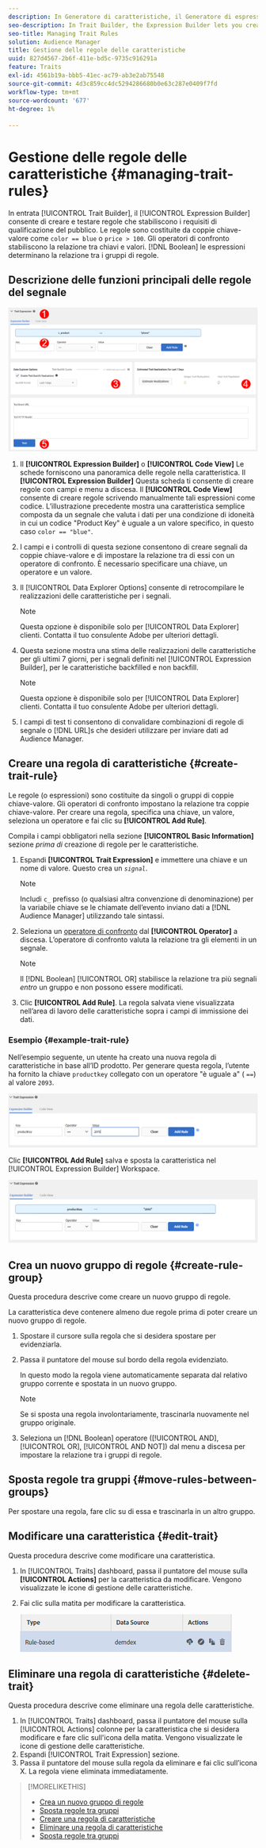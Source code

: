 ```yaml
---
description: In Generatore di caratteristiche, il Generatore di espressioni consente di creare e testare regole che stabiliscono i requisiti di qualificazione del pubblico. Le regole sono costituite da coppie chiave-valore come "colore == blu" o "prezzo &gt; 100". Gli operatori di confronto stabiliscono la relazione tra chiavi e valori. Le espressioni booleane determinano la relazione tra i gruppi di regole.
seo-description: In Trait Builder, the Expression Builder lets you create and test rules that establish audience qualification requirements. Rules consist of key-value pairs such as "color == blue" or "price &gt; 100". Comparison operators establish the relationship between keys and values. Boolean expressions determine the relationship between rule groups.
seo-title: Managing Trait Rules
solution: Audience Manager
title: Gestione delle regole delle caratteristiche
uuid: 827d4567-2b6f-411e-bd5c-9735c916291a
feature: Traits
exl-id: 4561b19a-bbb5-41ec-ac79-ab3e2ab75548
source-git-commit: 4d3c859cc4dc5294286680b0e63c287e0409f7fd
workflow-type: tm+mt
source-wordcount: '677'
ht-degree: 1%

---
```


# Gestione delle regole delle caratteristiche {#managing-trait-rules}

In entrata [!UICONTROL Trait Builder], il [!UICONTROL Expression Builder] consente di creare e testare regole che stabiliscono i requisiti di qualificazione del pubblico. Le regole sono costituite da coppie chiave-valore come `color == blue` o `price > 100`. Gli operatori di confronto stabiliscono la relazione tra chiavi e valori. [!DNL Boolean] le espressioni determinano la relazione tra i gruppi di regole.

<!-- c_tb_rules.xml -->

## Descrizione delle funzioni principali delle regole del segnale

![](assets/manage-trait-rules.png)

1. Il **[!UICONTROL Expression Builder]** o **[!UICONTROL Code View]** Le schede forniscono una panoramica delle regole nella caratteristica. Il **[!UICONTROL Expression Builder]** Questa scheda ti consente di creare regole con campi e menu a discesa. Il **[!UICONTROL Code View]** consente di creare regole scrivendo manualmente tali espressioni come codice. L’illustrazione precedente mostra una caratteristica semplice composta da un segnale che valuta i dati per una condizione di idoneità in cui un codice &quot;Product Key&quot; è uguale a un valore specifico, in questo caso `color == "blue"`.

1. I campi e i controlli di questa sezione consentono di creare segnali da coppie chiave-valore e di impostare la relazione tra di essi con un operatore di confronto. È necessario specificare una chiave, un operatore e un valore.
1. Il [!UICONTROL Data Explorer Options] consente di retrocompilare le realizzazioni delle caratteristiche per i segnali.

   >[!NOTE]
   >
   >Questa opzione è disponibile solo per [!UICONTROL Data Explorer] clienti. Contatta il tuo consulente Adobe per ulteriori dettagli.

1. Questa sezione mostra una stima delle realizzazioni delle caratteristiche per gli ultimi 7 giorni, per i segnali definiti nel [!UICONTROL Expression Builder], per le caratteristiche backfilled e non backfill.

   >[!NOTE]
   >
   >Questa opzione è disponibile solo per [!UICONTROL Data Explorer] clienti. Contatta il tuo consulente Adobe per ulteriori dettagli.

1. I campi di test ti consentono di convalidare combinazioni di regole di segnale o [!DNL URL]s che desideri utilizzare per inviare dati ad Audience Manager.

## Creare una regola di caratteristiche {#create-trait-rule}

Le regole (o espressioni) sono costituite da singoli o gruppi di coppie chiave-valore. Gli operatori di confronto impostano la relazione tra coppie chiave-valore. Per creare una regola, specifica una chiave, un valore, seleziona un operatore e fai clic su **[!UICONTROL Add Rule]**.

<!-- t_tb_create_rules.xml -->

Compila i campi obbligatori nella sezione **[!UICONTROL Basic Information]** sezione *prima di* creazione di regole per le caratteristiche.

1. Espandi **[!UICONTROL Trait Expression]** e immettere una chiave e un nome di valore. Questo crea un *`signal`*.

   >[!NOTE]
   >
   >Includi `c_` prefisso (o qualsiasi altra convenzione di denominazione) per la variabile chiave se le chiamate dell’evento inviano dati a [!DNL Audience Manager] utilizzando tale sintassi.

1. Seleziona un [operatore di confronto](../../features/traits/trait-comparison-operators.md) dal **[!UICONTROL Operator]** a discesa. L’operatore di confronto valuta la relazione tra gli elementi in un segnale.

   >[!NOTE]
   >
   >Il [!DNL Boolean] [!UICONTROL OR] stabilisce la relazione tra più segnali *entro* un gruppo e non possono essere modificati.

1. Clic **[!UICONTROL Add Rule]**. La regola salvata viene visualizzata nell’area di lavoro delle caratteristiche sopra i campi di immissione dei dati.

### Esempio {#example-trait-rule}

Nell’esempio seguente, un utente ha creato una nuova regola di caratteristiche in base all’ID prodotto. Per generare questa regola, l’utente ha fornito la chiave `productkey` collegato con un operatore &quot;è uguale a&quot; ( `==`) al valore `2093`.

![](assets/tb_sample_rule1.png)

Clic **[!UICONTROL Add Rule]** salva e sposta la caratteristica nel [!UICONTROL Expression Builder] Workspace.

![](assets/tb_sample_rule2.png)

## Crea un nuovo gruppo di regole {#create-rule-group}

Questa procedura descrive come creare un nuovo gruppo di regole.

<!-- t_tb_new_rule_group.xml -->

La caratteristica deve contenere almeno due regole prima di poter creare un nuovo gruppo di regole.

1. Spostare il cursore sulla regola che si desidera spostare per evidenziarla.
1. Passa il puntatore del mouse sul bordo della regola evidenziato.

   In questo modo la regola viene automaticamente separata dal relativo gruppo corrente e spostata in un nuovo gruppo.

   >[!NOTE]
   >
   >Se si sposta una regola involontariamente, trascinarla nuovamente nel gruppo originale.

1. Seleziona un [!DNL Boolean] operatore ([!UICONTROL AND], [!UICONTROL OR], [!UICONTROL AND NOT]) dal menu a discesa per impostare la relazione tra i gruppi di regole.

## Sposta regole tra gruppi {#move-rules-between-groups}

Per spostare una regola, fare clic su di essa e trascinarla in un altro gruppo.

## Modificare una caratteristica {#edit-trait}

Questa procedura descrive come modificare una caratteristica.

<!-- t_tb_edit.xml -->

1. In [!UICONTROL Traits] dashboard, passa il puntatore del mouse sulla **[!UICONTROL Actions]** per la caratteristica da modificare. Vengono visualizzate le icone di gestione delle caratteristiche.
1. Fai clic sulla matita per modificare la caratteristica.

   ![](assets/tb_edit_trait.png)

## Eliminare una regola di caratteristiche {#delete-trait}

Questa procedura descrive come eliminare una regola delle caratteristiche.

<!-- t_tb_delete_rule.xml -->

1. In [!UICONTROL Traits] dashboard, passa il puntatore del mouse sulla [!UICONTROL Actions] colonne per la caratteristica che si desidera modificare e fare clic sull&#39;icona della matita. Vengono visualizzate le icone di gestione delle caratteristiche.
1. Espandi [!UICONTROL Trait Expression] sezione.
1. Passa il puntatore del mouse sulla regola da eliminare e fai clic sull’icona X. La regola viene eliminata immediatamente.

>[!MORELIKETHIS]
>
>* [Crea un nuovo gruppo di regole](../../features/traits/manage-trait-rules.md#create-rule-group)
>* [Sposta regole tra gruppi](../../features/traits/manage-trait-rules.md#move-rules-between-groups)
>* [Creare una regola di caratteristiche](../../features/traits/manage-trait-rules.md#create-trait-rule)
>* [Eliminare una regola di caratteristiche](../../features/traits/manage-trait-rules.md#delete-trait)
>* [Sposta regole tra gruppi](../../features/traits/manage-trait-rules.md#move-rules-between-groups)

